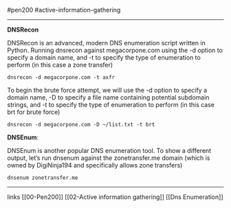 #pen200 #active-information-gathering 

---

**DNSRecon**

DNSRecon is an advanced, modern DNS enumeration script written in Python. Running dnsrecon against megacorpone.com using the -d option to specify a domain name, and -t to specify the type of enumeration to perform (in this case a zone transfer)

`dnsrecon -d megacorpone.com -t axfr`

To begin the brute force attempt, we will use the -d option to specify a domain name, -D to
specify a file name containing potential subdomain strings, and -t to specify the type of
enumeration to perform (in this case brt for brute force)

`dnsrecon -d megacorpone.com -D ~/list.txt -t brt`


**DNSEnum**:

DNSEnum is another popular DNS enumeration tool. To show a different output, let’s run dnsenum against the zonetransfer.me domain (which is owned by DigiNinja194 and specifically allows zone transfers)

`dnsenum zonetransfer.me`

---
links
[[00-Pen200]]
[[02-Active information gathering]]
[[Dns Enumeration]]
